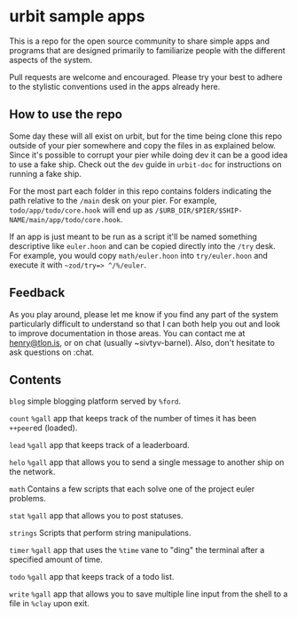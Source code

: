 # urbit sample apps

This is a repo for the open source community to share simple apps and programs that are designed primarily to familiarize people with the different aspects of the system. 

Pull requests are welcome and encouraged. Please try your best to adhere to the stylistic conventions used in the apps already here. 

## How to use the repo

Some day these will all exist on urbit, but for the time being clone this repo outside of your pier somewhere and copy the files in as explained below. Since it's possible to corrupt your pier while doing dev it can be a good idea to use a fake ship. Check out the `dev` guide in `urbit-doc` for instructions on running a fake ship.

For the most part each folder in this repo contains folders indicating the path relative to the `/main` desk on your pier. For example, `todo/app/todo/core.hook` will end up as `/$URB_DIR/$PIER/$SHIP-NAME/main/app/todo/core.hook`.

If an app is just meant to be run as a script it'll be named something descriptive like `euler.hoon` and can be copied directly into the `/try` desk. For example, you would copy `math/euler.hoon` into `try/euler.hoon` and execute it with `~zod/try=> ^/%/euler`.

## Feedback

As you play around, please let me know if you find any part of the system particularly difficult to understand so that I can both help you out and look to improve documentation in those areas. You can contact me at henry@tlon.is, or on chat (usually ~sivtyv-barnel). Also, don't hesitate to ask questions on :chat.

## Contents

`blog`
simple blogging platform served by `%ford`.

`count`
`%gall` app that keeps track of the number of times it has been `++peer`ed (loaded).

`lead`
`%gall` app that keeps track of a leaderboard.

`helo`
`%gall` app that allows you to send a single message to another ship on the network.

`math`
Contains a few scripts that each solve one of the project euler problems.

`stat`
`%gall` app that allows you to post statuses.

`strings`
Scripts that perform string manipulations.

`timer`
`%gall` app that uses the `%time` vane to "ding" the terminal after a specified amount of time.

`todo`
`%gall` app that keeps track of a todo list.

`write`
`%gall` app that allows you to save multiple line input from the shell to a file in `%clay` upon exit.









